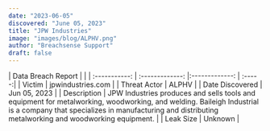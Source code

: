 ```yaml
---
date: "2023-06-05"
discovered: "June 05, 2023"
title: "JPW Industries"
image: "images/blog/ALPHV.png"
author: "Breachsense Support"
draft: false
---
```


| Data Breach Report           |              | 
| :-----------: | :-------------:     |:-------------:    | :-----:|
| Victim      | jpwindustries.com      | 
| Threat Actor      | ALPHV      | 
| Date Discovered      | Jun 05, 2023      | 
| Description      | JPW Industries produces and sells tools and equipment for metalworking, woodworking, and welding. Baileigh Industrial is a company that specializes in manufacturing and distributing metalworking and woodworking equipment.      | 
| Leak Size      | Unknown      | 


